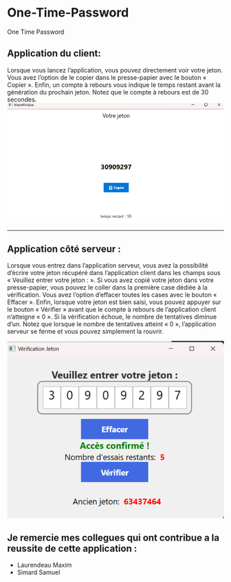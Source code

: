 # One-Time-Password
One Time Password

## Application du client:
Lorsque vous lancez l’application, vous pouvez directement voir votre jeton. Vous avez l’option de le copier dans le presse-papier avec le bouton « Copier ». Enfin, un compte à rebours vous indique le temps restant avant la génération du prochain jeton. Notez que le compte à rebours est de 30 secondes.
![Client](Images/client.png)

---

## Application côté serveur :
Lorsque vous entrez dans l’application serveur, vous avez la possibilité d’écrire votre jeton récupéré dans l’application client dans les champs sous « Veuillez entrer votre jeton : ». Si vous avez copié votre jeton dans votre presse-papier, vous pouvez le coller dans la première case dédiée à la vérification. Vous avez l’option d’effacer toutes les cases avec le bouton « Effacer ». Enfin, lorsque votre jeton est bien saisi, vous pouvez appuyer sur le bouton « Vérifier » avant que le compte à rebours de l’application client n’atteigne « 0 ». Si la vérification échoue, le nombre de tentatives diminue d’un. Notez que lorsque le nombre de tentatives atteint « 0 », l’application serveur se ferme et vous pouvez simplement la rouvrir.

![Client](Images/serveur.png)


## Je remercie mes collegues qui ont contribue a la reussite de cette application :
- Laurendeau Maxim
- Simard Samuel
